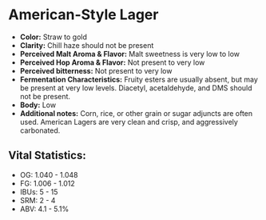 # American-Style Lager

- **Color:** Straw to gold
- **Clarity:** Chill haze should not be present
- **Perceived Malt Aroma & Flavor:** Malt sweetness is very low to low
- **Perceived Hop Aroma & Flavor:** Not present to very low
- **Perceived bitterness:** Not present to very low
- **Fermentation Characteristics:** Fruity esters are usually absent, but may be present at very low levels. Diacetyl, acetaldehyde, and DMS should not be present.
- **Body:** Low
- **Additional notes:** Corn, rice, or other grain or sugar adjuncts are often used. American Lagers are very clean and crisp, and aggressively carbonated.

## Vital Statistics:

- OG: 1.040 - 1.048
- FG: 1.006 - 1.012
- IBUs: 5 - 15
- SRM: 2 - 4
- ABV: 4.1 - 5.1%
